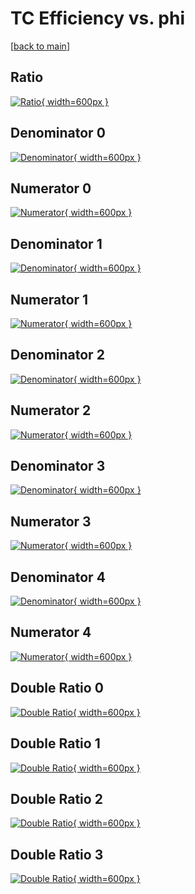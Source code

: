 # TC Efficiency vs. phi

[[back to main](./)]



## Ratio

[![Ratio](../mtv/var/TC_xtr_11_-1_eff_phi.png){ width=600px }](../mtv/var/TC_xtr_11_-1_eff_phi.pdf)

## Denominator 0

[![Denominator](../mtv/den/TC_xtr_11_-1_eff_phi_den0.png){ width=600px }](../mtv/den/TC_xtr_11_-1_eff_phi_den0.pdf)

## Numerator 0

[![Numerator](../mtv/num/TC_xtr_11_-1_eff_phi_num0.png){ width=600px }](../mtv/num/TC_xtr_11_-1_eff_phi_num0.pdf)

## Denominator 1

[![Denominator](../mtv/den/TC_xtr_11_-1_eff_phi_den1.png){ width=600px }](../mtv/den/TC_xtr_11_-1_eff_phi_den1.pdf)

## Numerator 1

[![Numerator](../mtv/num/TC_xtr_11_-1_eff_phi_num1.png){ width=600px }](../mtv/num/TC_xtr_11_-1_eff_phi_num1.pdf)

## Denominator 2

[![Denominator](../mtv/den/TC_xtr_11_-1_eff_phi_den2.png){ width=600px }](../mtv/den/TC_xtr_11_-1_eff_phi_den2.pdf)

## Numerator 2

[![Numerator](../mtv/num/TC_xtr_11_-1_eff_phi_num2.png){ width=600px }](../mtv/num/TC_xtr_11_-1_eff_phi_num2.pdf)

## Denominator 3

[![Denominator](../mtv/den/TC_xtr_11_-1_eff_phi_den3.png){ width=600px }](../mtv/den/TC_xtr_11_-1_eff_phi_den3.pdf)

## Numerator 3

[![Numerator](../mtv/num/TC_xtr_11_-1_eff_phi_num3.png){ width=600px }](../mtv/num/TC_xtr_11_-1_eff_phi_num3.pdf)

## Denominator 4

[![Denominator](../mtv/den/TC_xtr_11_-1_eff_phi_den4.png){ width=600px }](../mtv/den/TC_xtr_11_-1_eff_phi_den4.pdf)

## Numerator 4

[![Numerator](../mtv/num/TC_xtr_11_-1_eff_phi_num4.png){ width=600px }](../mtv/num/TC_xtr_11_-1_eff_phi_num4.pdf)

## Double Ratio 0

[![Double Ratio](../mtv/ratio/TC_xtr_11_-1_eff_phi_ratio0.png){ width=600px }](../mtv/ratio/TC_xtr_11_-1_eff_phi_ratio0.pdf)

## Double Ratio 1

[![Double Ratio](../mtv/ratio/TC_xtr_11_-1_eff_phi_ratio1.png){ width=600px }](../mtv/ratio/TC_xtr_11_-1_eff_phi_ratio1.pdf)

## Double Ratio 2

[![Double Ratio](../mtv/ratio/TC_xtr_11_-1_eff_phi_ratio2.png){ width=600px }](../mtv/ratio/TC_xtr_11_-1_eff_phi_ratio2.pdf)

## Double Ratio 3

[![Double Ratio](../mtv/ratio/TC_xtr_11_-1_eff_phi_ratio3.png){ width=600px }](../mtv/ratio/TC_xtr_11_-1_eff_phi_ratio3.pdf)

